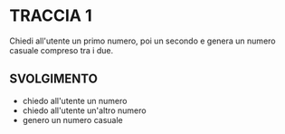 # TRACCIA 1

Chiedi all'utente un primo numero, poi un secondo e genera un numero casuale compreso tra i due.

## SVOLGIMENTO

- chiedo all'utente un numero
- chiedo all'utente un'altro numero
- genero un numero casuale
